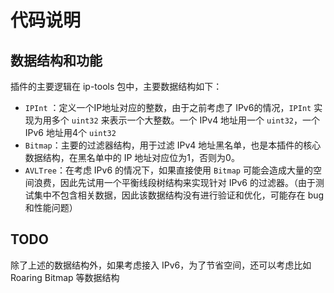 # 代码说明

## 数据结构和功能
插件的主要逻辑在 ip-tools 包中，主要数据结构如下：

- `IPInt` ：定义一个IP地址对应的整数，由于之前考虑了 IPv6的情况，`IPInt` 实现为用多个 `uint32` 来表示一个大整数。一个 IPv4 地址用一个 `uint32`，一个 IPv6 地址用4个 `uint32`
- `Bitmap`：主要的过滤器结构，用于过滤 IPv4 地址黑名单，也是本插件的核心数据结构，在黑名单中的 IP 地址对应位为1，否则为0。
- `AVLTree`：在考虑 IPv6 的情况下，如果直接使用 `Bitmap` 可能会造成大量的空间浪费，因此先试用一个平衡线段树结构来实现针对 IPv6 的过滤器。（由于测试集中不包含相关数据，因此该数据结构没有进行验证和优化，可能存在 bug 和性能问题）

## TODO
除了上述的数据结构外，如果考虑接入 IPv6，为了节省空间，还可以考虑比如 Roaring Bitmap 等数据结构

